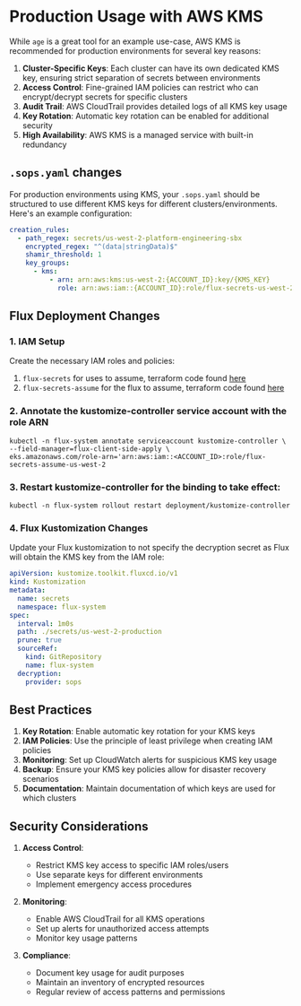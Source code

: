 # Production Usage with AWS KMS

While `age` is a great tool for an example use-case, AWS KMS is recommended for production environments for several key reasons:

1. **Cluster-Specific Keys**: Each cluster can have its own dedicated KMS key, ensuring strict separation of secrets between environments
2. **Access Control**: Fine-grained IAM policies can restrict who can encrypt/decrypt secrets for specific clusters
3. **Audit Trail**: AWS CloudTrail provides detailed logs of all KMS key usage
4. **Key Rotation**: Automatic key rotation can be enabled for additional security
5. **High Availability**: AWS KMS is a managed service with built-in redundancy

## `.sops.yaml` changes

For production environments using KMS, your `.sops.yaml` should be structured to use different KMS keys for different clusters/environments. Here's an example configuration:

```yaml
creation_rules:
  - path_regex: secrets/us-west-2-platform-engineering-sbx
    encrypted_regex: "^(data|stringData)$"
    shamir_threshold: 1
    key_groups:
      - kms:
          - arn: arn:aws:kms:us-west-2:{ACCOUNT_ID}:key/{KMS_KEY}
            role: arn:aws:iam::{ACCOUNT_ID}:role/flux-secrets-us-west-2
```

## Flux Deployment Changes

### 1. IAM Setup

Create the necessary IAM roles and policies:

1. `flux-secrets` for uses to assume, terraform code found [here](terraform/flux-secrets.tf)
2. `flux-secrets-assume` for the flux to assume, terraform code found [here](terraform/flux-secrets-assume.tf)

### 2. Annotate the kustomize-controller service account with the role ARN

```
kubectl -n flux-system annotate serviceaccount kustomize-controller \
--field-manager=flux-client-side-apply \
eks.amazonaws.com/role-arn='arn:aws:iam::<ACCOUNT_ID>:role/flux-secrets-assume-us-west-2
```

### 3. Restart kustomize-controller for the binding to take effect:

```
kubectl -n flux-system rollout restart deployment/kustomize-controller
```

### 4. Flux Kustomization Changes

Update your Flux kustomization to not specify the decryption secret as Flux will obtain the KMS key from the IAM role:

```yaml
apiVersion: kustomize.toolkit.fluxcd.io/v1
kind: Kustomization
metadata:
  name: secrets
  namespace: flux-system
spec:
  interval: 1m0s
  path: ./secrets/us-west-2-production
  prune: true
  sourceRef:
    kind: GitRepository
    name: flux-system
  decryption:
    provider: sops
```

## Best Practices

1. **Key Rotation**: Enable automatic key rotation for your KMS keys
2. **IAM Policies**: Use the principle of least privilege when creating IAM policies
3. **Monitoring**: Set up CloudWatch alerts for suspicious KMS key usage
4. **Backup**: Ensure your KMS key policies allow for disaster recovery scenarios
5. **Documentation**: Maintain documentation of which keys are used for which clusters

## Security Considerations

1. **Access Control**:
    - Restrict KMS key access to specific IAM roles/users
    - Use separate keys for different environments
    - Implement emergency access procedures

2. **Monitoring**:
    - Enable AWS CloudTrail for all KMS operations
    - Set up alerts for unauthorized access attempts
    - Monitor key usage patterns

3. **Compliance**:
    - Document key usage for audit purposes
    - Maintain an inventory of encrypted resources
    - Regular review of access patterns and permissions
